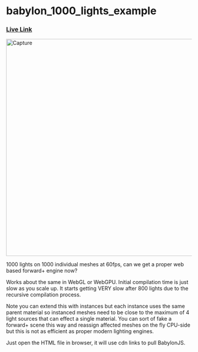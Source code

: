 # babylon_1000_lights_example

### [Live Link](https://babylon-1000-lights.netlify.app/)

<img width="587" alt="Capture" src="https://github.com/joshbrew/babylon_1000_lights_on_instances_example/assets/18196383/bbcc31ab-297b-4c8d-a5a4-a2440338ba90">

1000 lights on 1000 individual meshes at 60fps, can we get a proper web based forward+ engine now? 

Works about the same in WebGL or WebGPU. Initial compilation time is just slow as you scale up. It starts getting VERY slow after 800 lights due to the recursive compilation process.

Note you can extend this with instances but each instance uses the same parent material so instanced meshes need to be close to the maximum of 4 light sources that can effect a single material. You can sort of fake a forward+ scene this way and reassign affected meshes on the fly CPU-side but this is not as efficient as proper modern lighting engines.

Just open the HTML file in browser, it will use cdn links to pull BabylonJS. 
